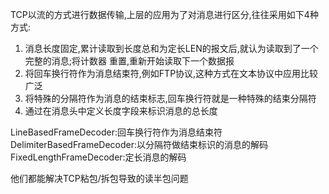 TCP以流的方式进行数据传输,上层的应用为了对消息进行区分,往往采用如下4种方式:
1.  消息长度固定,累计读取到长度总和为定长LEN的报文后,就认为读取到了一个完整的消息;将计数器
重置,重新开始读取下一个数据报
2.  将回车换行符作为消息结束符,例如FTP协议,这种方式在文本协议中应用比较广泛
3.  将特殊的分隔符作为消息的结束标志,回车换行符就是一种特殊的结束分隔符
4.  通过在消息头中定义长度字段来标识消息的总长度

LineBasedFrameDecoder:回车换行符作为消息结束符
DelimiterBasedFrameDecoder:以分隔符做结束标识的消息的解码
FixedLengthFrameDecoder:定长消息的解码

他们都能解决TCP粘包/拆包导致的读半包问题



